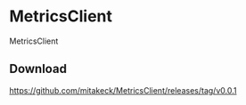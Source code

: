 # MetricsClient
MetricsClient


## Download

https://github.com/mitakeck/MetricsClient/releases/tag/v0.0.1
